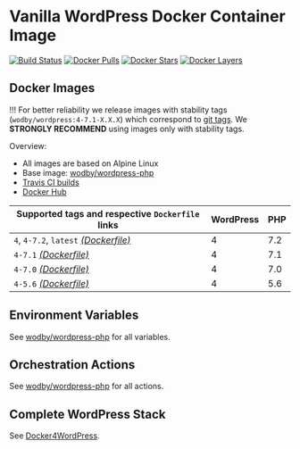 # Vanilla WordPress Docker Container Image

[![Build Status](https://travis-ci.org/wodby/wordpress.svg?branch=master)](https://travis-ci.org/wodby/wordpress)
[![Docker Pulls](https://img.shields.io/docker/pulls/wodby/wordpress.svg)](https://hub.docker.com/r/wodby/wordpress)
[![Docker Stars](https://img.shields.io/docker/stars/wodby/wordpress.svg)](https://hub.docker.com/r/wodby/wordpress)
[![Docker Layers](https://images.microbadger.com/badges/image/wodby/wordpress.svg)](https://microbadger.com/images/wodby/wordpress)

## Docker Images

!!! For better reliability we release images with stability tags (`wodby/wordpress:4-7.1-X.X.X`) which correspond to [git tags](https://github.com/wodby/wordpress/releases). We **STRONGLY RECOMMEND** using images only with stability tags. 

Overview:

* All images are based on Alpine Linux
* Base image: [wodby/wordpress-php](https://github.com/wodby/wordpress-php)
* [Travis CI builds](https://travis-ci.org/wodby/wordpress) 
* [Docker Hub](https://hub.docker.com/r/wodby/wordpress)

[_(Dockerfile)_]: https://github.com/wodby/wordpress/tree/master/4/Dockerfile

| Supported tags and respective `Dockerfile` links | WordPress | PHP |
| ------------------------------------------------ | --------- | --- |
| `4`, `4-7.2`, `latest` [_(Dockerfile)_]          | 4         | 7.2 |
| `4-7.1` [_(Dockerfile)_]                         | 4         | 7.1 |
| `4-7.0` [_(Dockerfile)_]                         | 4         | 7.0 |
| `4-5.6` [_(Dockerfile)_]                         | 4         | 5.6 |

## Environment Variables

See [wodby/wordpress-php](https://github.com/wodby/wordpress-php) for all variables.

## Orchestration Actions

See [wodby/wordpress-php](https://github.com/wodby/wordpress-php) for all actions.

## Complete WordPress Stack

See [Docker4WordPress](https://github.com/wodby/docker4wordpress).